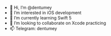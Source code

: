 - 👋 Hi, I’m @dentumey
- 👀 I’m interested in iOS development
- 🌱 I’m currently learning Swift 5
- 💞️ I’m looking to collaborate on Xcode practicing
- 📫 Telegram: dentumey

<!---
dentumey/dentumey is a ✨ special ✨ repository because its `README.md` (this file) appears on your GitHub profile.
You can click the Preview link to take a look at your changes.
--->
